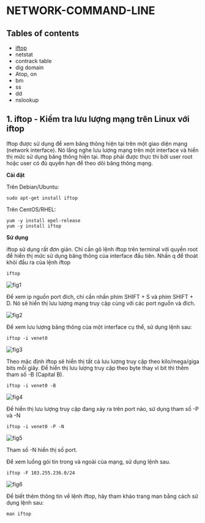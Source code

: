 # NETWORK-COMMAND-LINE
 ## Tables of contents
 * [iftop](#1-iftop---kiểm-tra-lưu-lượng-mạng-trên-linux-với-iftop)
 * netstat
 * contrack table
 * dig domain
 * Atop, on
 * bm
 * ss
 * dd
 * nslookup
 ## 1. iftop - Kiểm tra lưu lượng mạng trên Linux với iftop
Iftop được sử dụng để xem băng thông hiện tại trên một giao diện mạng (network interface). Nó lắng nghe lưu lượng mạng trên một interface và hiển thị mức sử dụng băng thông hiện tại. Iftop phải được thực thi bởi user root hoặc user có đủ quyền hạn để theo dõi băng thông mạng.

**Cài đặt**

Trên Debian/Ubuntu:

    sudo apt-get install iftop

Trên CentOS/RHEL:
```
yum -y install epel-release
yum -y install iftop
```
**Sử dụng**

iftop sử dụng rất đơn giản. Chỉ cần gõ lệnh iftop trên terminal với quyền root để hiển thị mức sử dụng băng thông của interface đầu tiên. Nhấn q để thoát khỏi đầu ra của lệnh iftop

    iftop
![fig1](https://tailieu.123host.vn/wp-content/uploads/2017/03/iftop-command-line.png)

Để xem ip nguồn port đích, chỉ cần nhấn phím SHIFT + S và phím SHIFT + D. Nó sẽ hiển thị lưu lượng mạng truy cập cùng với các port nguồn và đích.

![fig2](https://tailieu.123host.vn/wp-content/uploads/2017/03/iftop-02.png)

Để xem lưu lượng băng thông của một interface cụ thể, sử dụng lệnh sau:

    iftop -i venet0

![fig3](https://tailieu.123host.vn/wp-content/uploads/2017/03/iftop-i-venet0.png)

Theo mặc định iftop sẽ hiển thị tất cả lưu lượng truy cập theo kilo/mega/giga bits mỗi giây. Để hiển thị lưu lượng truy cập theo byte thay vì bit thì thêm tham số -B (Capital B).

    iftop -i venet0 -B

![fig4](https://tailieu.123host.vn/wp-content/uploads/2017/03/iftop-ivenet0-B.png)

Để hiển thị lưu lượng truy cập đang xảy ra trên port nào, sử dụng tham số -P và -N

    iftop -i venet0 -P -N

![fig5](https://tailieu.123host.vn/wp-content/uploads/2017/03/iftop-ivenet0-P-N.png)

Tham số -N hiển thị số port.

Để xem luồng gói tin trong và ngoài của mạng, sử dụng lệnh sau.

    iftop -F 103.255.236.0/24

![fig6](https://tailieu.123host.vn/wp-content/uploads/2017/03/iftop-F103.255.236.0.png)

Để biết thêm thông tin về lệnh iftop, hãy tham khảo trang man bằng cách sử dụng lệnh sau:

    man iftop
